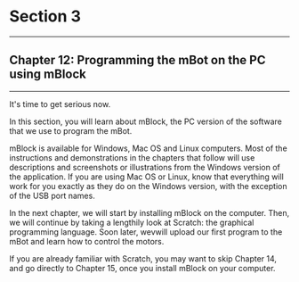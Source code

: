 # Section 3

---

## Chapter 12: Programming the mBot on the PC using mBlock

---

It's time to get serious now.

In this section, you will learn about mBlock, the PC version of the software that we use to program the mBot.

mBlock is available for Windows, Mac OS and Linux computers. Most of the instructions and demonstrations in the chapters that follow will use descriptions and screenshots or illustrations from the Windows version of the application. If you are using Mac OS or Linux, know that everything will work for you exactly as they do on the Windows version, with the exception of the USB port names.

In the next chapter, we will start by installing mBlock on the computer. Then, we will continue by taking a lengthily look at Scratch: the graphical programming language. Soon later, wevwill upload our first program to the mBot and learn how to control the motors.

If you are already familiar with Scratch, you may want to skip Chapter 14, and go directly to Chapter 15, once you install mBlock on your computer.

